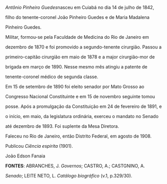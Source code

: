 

*Antônio Pinheiro Guedes*nasceu em Cuiabá no dia 14 de julho de 1842,

filho do tenente-coronel João Pinheiro Guedes e de Maria Madalena

Pinheiro Guedes.



Militar, formou-se pela Faculdade de Medicina do Rio de Janeiro em

dezembro de 1870 e foi promovido a segundo-tenente cirurgião. Passou a

primeiro-capitão cirurgião em maio de 1878 e a major cirurgião-mor de

brigada em março de 1890. Nesse mesmo mês atingiu a patente de

tenente-coronel médico de segunda classe.



Em 15 de setembro de 1890 foi eleito senador por Mato Grosso ao

Congresso Nacional Constituinte e em 15 de novembro seguinte tomou

posse. Após a promulgação da Constituição em 24 de fevereiro de 1891, e

o início, em maio, da legislatura ordinária, exerceu o mandato no Senado

até dezembro de 1893. Foi suplente da Mesa Diretora.



Faleceu no Rio de Janeiro, então Distrito Federal, em agosto de 1908.



Publicou *Ciência espírita* (1901).



João Edson Fanaia



**FONTES**: ABRANCHES, J. *Governos*; CASTRO, A.; CASTGNINO, A.

*Senado*; LEITE NETO, L. *Catálogo biográfico* (v.1, p.329/30).

